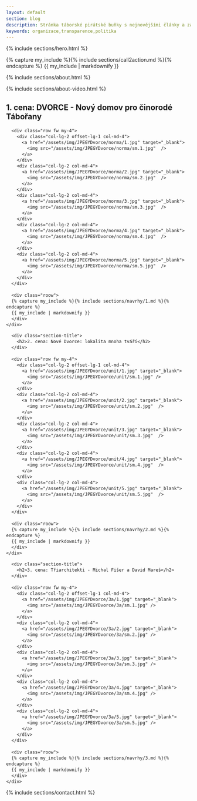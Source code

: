 ```yaml
---
layout: default
section: blog
description: Stránka táborské pirátské buňky s nejnovějšími články a základním rozcestníkem.
keywords: organizace,transparence,politika
---
```


{% include sections/hero.html %}

<main id="main">

<section id="cta" class="cta">
  <div class="container" data-aos="zoom-in">
    {% capture my_include %}{% include sections/call2action.md %}{% endcapture %}
    {{ my_include | markdownify }}
  </div>
</section>

{% include sections/about.html %}

{% include sections/about-video.html %}

  <section id="1cena" class="team section-bg">
    <div class="container" data-aos="fade-up">
      <div class="section-title">
        <h2>1. cena: DVORCE - Nový domov pro činorodé Tábořany</h2>
      </div>

      <div class="row fw my-4">
        <div class="col-lg-2 offset-lg-1 col-md-4">
          <a href="/assets/img/JPEGYDvorce/norma/1.jpg" target="_blank">
            <img src="/assets/img/JPEGYDvorce/norma/sm.1.jpg"  />
          </a>
        </div>
        <div class="col-lg-2 col-md-4">
          <a href="/assets/img/JPEGYDvorce/norma/2.jpg" target="_blank">
            <img src="/assets/img/JPEGYDvorce/norma/sm.2.jpg"  />
          </a>
        </div>
        <div class="col-lg-2 col-md-4">
          <a href="/assets/img/JPEGYDvorce/norma/3.jpg" target="_blank">
            <img src="/assets/img/JPEGYDvorce/norma/sm.3.jpg"  />
          </a>
        </div>
        <div class="col-lg-2 col-md-4">
          <a href="/assets/img/JPEGYDvorce/norma/4.jpg" target="_blank">
            <img src="/assets/img/JPEGYDvorce/norma/sm.4.jpg"  />
          </a>
        </div>
        <div class="col-lg-2 col-md-4">
          <a href="/assets/img/JPEGYDvorce/norma/5.jpg" target="_blank">
            <img src="/assets/img/JPEGYDvorce/norma/sm.5.jpg"  />
          </a>
        </div>
      </div>

      <div class="roow">
      {% capture my_include %}{% include sections/navrhy/1.md %}{% endcapture %}
      {{ my_include | markdownify }}
      </div>
    </div>

  </section>

  <section id="2cena" class="team">
    <div class="container" data-aos="fade-up">

      <div class="section-title">
        <h2>2. cena: Nové Dvorce: lokalita mnoha tváří</h2>
      </div>

      <div class="row fw my-4">
        <div class="col-lg-2 offset-lg-1 col-md-4">
          <a href="/assets/img/JPEGYDvorce/unit/1.jpg" target="_blank">
            <img src="/assets/img/JPEGYDvorce/unit/sm.1.jpg" />
          </a>
        </div>
        <div class="col-lg-2 col-md-4">
          <a href="/assets/img/JPEGYDvorce/unit/2.jpg" target="_blank">
            <img src="/assets/img/JPEGYDvorce/unit/sm.2.jpg"  />
          </a>
        </div>
        <div class="col-lg-2 col-md-4">
          <a href="/assets/img/JPEGYDvorce/unit/3.jpg" target="_blank">
            <img src="/assets/img/JPEGYDvorce/unit/sm.3.jpg"  />
          </a>
        </div>
        <div class="col-lg-2 col-md-4">
          <a href="/assets/img/JPEGYDvorce/unit/4.jpg" target="_blank">
            <img src="/assets/img/JPEGYDvorce/unit/sm.4.jpg"  />
          </a>
        </div>
        <div class="col-lg-2 col-md-4">
          <a href="/assets/img/JPEGYDvorce/unit/5.jpg" target="_blank">
            <img src="/assets/img/JPEGYDvorce/unit/sm.5.jpg"  />
          </a>
        </div>
      </div>

      <div class="roow">
      {% capture my_include %}{% include sections/navrhy/2.md %}{% endcapture %}
      {{ my_include | markdownify }}
      </div>
    </div>

  </section>

  <section id="3cena" class="team section-bg">
    <div class="container" data-aos="fade-up">

      <div class="section-title">
        <h2>3. cena: Třiarchitekti - Michal Fišer a David Mareš</h2>
      </div>

      <div class="row fw my-4">
        <div class="col-lg-2 offset-lg-1 col-md-4">
          <a href="/assets/img/JPEGYDvorce/3a/1.jpg" target="_blank">
            <img src="/assets/img/JPEGYDvorce/3a/sm.1.jpg" />
          </a>
        </div>
        <div class="col-lg-2 col-md-4">
          <a href="/assets/img/JPEGYDvorce/3a/2.jpg" target="_blank">
            <img src="/assets/img/JPEGYDvorce/3a/sm.2.jpg" />
          </a>
        </div>
        <div class="col-lg-2 col-md-4">
          <a href="/assets/img/JPEGYDvorce/3a/3.jpg" target="_blank">
            <img src="/assets/img/JPEGYDvorce/3a/sm.3.jpg" />
          </a>
        </div>
        <div class="col-lg-2 col-md-4">
          <a href="/assets/img/JPEGYDvorce/3a/4.jpg" target="_blank">
            <img src="/assets/img/JPEGYDvorce/3a/sm.4.jpg" />
          </a>
        </div>
        <div class="col-lg-2 col-md-4">
          <a href="/assets/img/JPEGYDvorce/3a/5.jpg" target="_blank">
            <img src="/assets/img/JPEGYDvorce/3a/sm.5.jpg" />
          </a>
        </div>
      </div>

      <div class="roow">
      {% capture my_include %}{% include sections/navrhy/3.md %}{% endcapture %}
      {{ my_include | markdownify }}
      </div>
    </div>

  </section>

{% include sections/contact.html %}

</main><!-- End #main -->
